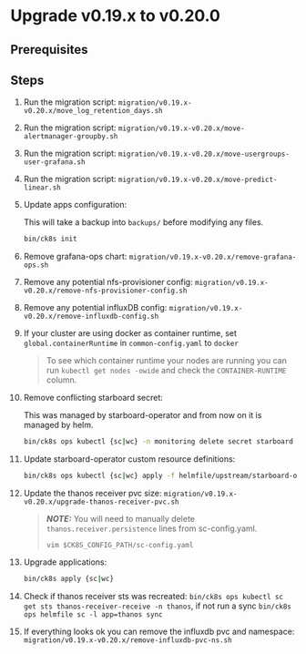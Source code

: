 # Upgrade v0.19.x to v0.20.0

## Prerequisites

## Steps

1. Run the migration script: `migration/v0.19.x-v0.20.x/move_log_retention_days.sh`

1. Run the migration script: `migration/v0.19.x-v0.20.x/move-alertmanager-groupby.sh`

1. Run the migration script: `migration/v0.19.x-v0.20.x/move-usergroups-user-grafana.sh`

1. Run the migration script: `migration/v0.19.x-v0.20.x/move-predict-linear.sh`

1. Update apps configuration:

    This will take a backup into `backups/` before modifying any files.

    ```bash
    bin/ck8s init
    ```

1. Remove grafana-ops chart: `migration/v0.19.x-v0.20.x/remove-grafana-ops.sh`

1. Remove any potential nfs-provisioner config: `migration/v0.19.x-v0.20.x/remove-nfs-provisioner-config.sh`

1. Remove any potential influxDB config: `migration/v0.19.x-v0.20.x/remove-influxdb-config.sh`

1. If your cluster are using docker as container runtime, set `global.containerRuntime` in `common-config.yaml` to `docker`

    > To see which container runtime your nodes are running you can run `kubectl get nodes -owide` and check the `CONTAINER-RUNTIME` column.

1. Remove conflicting starboard secret:

    This was managed by starboard-operator and from now on it is managed by helm.

    ```bash
    bin/ck8s ops kubectl {sc|wc} -n monitoring delete secret starboard
    ```

1. Update starboard-operator custom resource definitions:

    ```bash
    bin/ck8s ops kubectl {sc|wc} apply -f helmfile/upstream/starboard-operator/crds
    ```

1. Update the thanos receiver pvc size: `migration/v0.19.x-v0.20.x/upgrade-thanos-receiver-pvc.sh`

    > **_NOTE:_** You will need to manually delete `thanos.receiver.persistence` lines from sc-config.yaml.
    >
    > `vim $CK8S_CONFIG_PATH/sc-config.yaml`

1. Upgrade applications:

    ```bash
    bin/ck8s apply {sc|wc}
    ```

1. Check if thanos receiver sts was recreated: `bin/ck8s ops kubectl sc get sts thanos-receiver-receive -n thanos`, if not run a sync `bin/ck8s ops helmfile sc -l app=thanos sync`

1. If everything looks ok you can remove the influxdb pvc and namespace: `migration/v0.19.x-v0.20.x/remove-influxdb-pvc-ns.sh`
